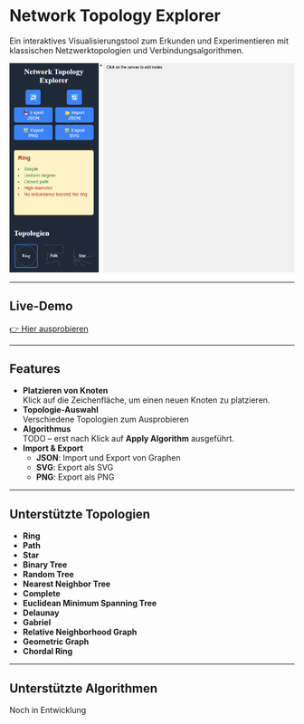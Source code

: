 # Network Topology Explorer

Ein interaktives Visualisierungstool zum Erkunden und Experimentieren mit klassischen Netzwerktopologien und Verbindungsalgorithmen.

<p align="center">
  <img src="icons/screenshot.png" alt="Screenshot" width="600">
</p>

---

## Live-Demo

[👉 Hier ausprobieren](https://andwald.github.io/network-topology-explorer/)

---

## Features

- **Platzieren von Knoten**  
  Klick auf die Zeichenfläche, um einen neuen Knoten zu platzieren.
- **Topologie-Auswahl**  
  Verschiedene Topologien zum Ausprobieren
- **Algorithmus**  
  TODO – erst nach Klick auf **Apply Algorithm** ausgeführt.
- **Import & Export**  
  - **JSON**: Import und Export von Graphen
  - **SVG**: Export als SVG
  - **PNG**: Export als PNG

---
## Unterstützte Topologien

- **Ring**  
- **Path**
- **Star**  
- **Binary Tree** 
- **Random Tree**  
- **Nearest Neighbor Tree**  
- **Complete**  
- **Euclidean Minimum Spanning Tree**  
- **Delaunay**  
- **Gabriel**  
- **Relative Neighborhood Graph**  
- **Geometric Graph**  
- **Chordal Ring**  

---

## Unterstützte Algorithmen

Noch in Entwicklung 

